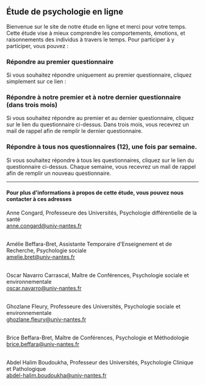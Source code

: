 ## Étude de psychologie en ligne

Bienvenue sur le site de notre étude en ligne et merci pour votre temps. Cette étude vise à mieux comprendre les comportements, émotions, et raisonnements des individus à travers le temps. Pour participer à y participer, vous pouvez :

### Répondre au premier questionnaire

Si vous souhaitez répondre uniquement au premier questionnaire, cliquez simplement sur ce lien : 

### Répondre à notre premier et à notre dernier questionnaire (dans trois mois)

Si vous souhaitez répondre au premier et au dernier questionnaire, cliquez sur le lien du questionnaire ci-dessus. Dans trois mois, vous recevrez un mail de rappel afin de remplir le dernier questionnaire. 

### Répondre à tous nos questionnaires (12), une fois par semaine.

Si vous souhaitez répondre à tous les questionnaires, cliquez sur le lien du questionnaire ci-dessus. Chaque semaine, vous recevrez un mail de rappel afin de remplir un nouveau questionnaire. 

---

#### Pour plus d'informations à propos de cette étude, vous pouvez nous contacter à ces adresses

Anne Congard, Professeure des Universités, Psychologie différentielle de la santé <br/>
<a href="mailto:anne.congard@univ-nantes.fr">anne.congard@univ-nantes.fr</a> <br/><br/>

Amélie Beffara-Bret, Assistante Temporaire d'Enseignement et de Recherche, Psychologie sociale <br/>
<a href="mailto:amelie.bret@univ-nantes.fr">amelie.bret@univ-nantes.fr</a> <br/><br/>

Oscar Navarro Carrascal, Maître de Conférences, Psychologie sociale et environnementale <br/>
<a href="mailto:oscar.navarro@univ-nantes.fr">oscar.navarro@univ-nantes.fr</a> <br/><br/>

Ghozlane Fleury, Professeure des Universités, Psychologie sociale et environnementale <br/>
<a href="mailto:ghozlane.fleury@univ-nantes.fr">ghozlane.fleury@univ-nantes.fr</a> <br/><br/>

Brice Beffara-Bret, Maître de Conférences, Psychologie et Méthodologie  <br/>
<a href="mailto:brice.beffara@univ-nantes.fr">brice.beffara@univ-nantes.fr</a> <br/><br/>

Abdel Halim Boudoukha, Professeur des Universités, Psychologie Clinique et Pathologique <br/>
<a href="mailto:abdel-halim.boudoukha@univ-nantes.fr">abdel-halim.boudoukha@univ-nantes.fr</a>
